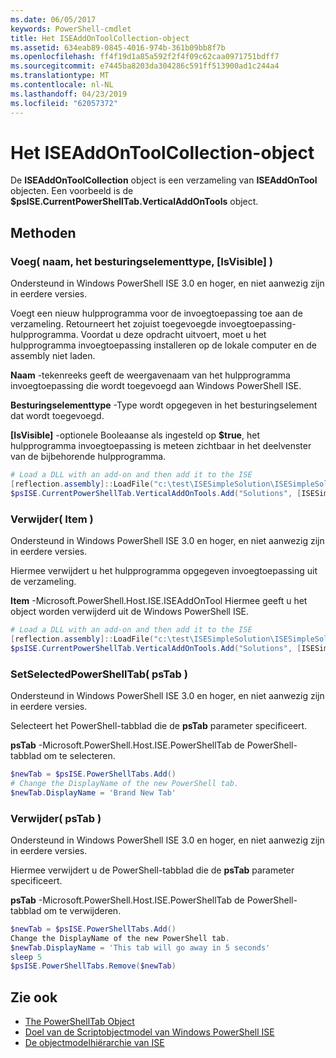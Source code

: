 ```yaml
---
ms.date: 06/05/2017
keywords: PowerShell-cmdlet
title: Het ISEAddOnToolCollection-object
ms.assetid: 634eab89-0845-4016-974b-361b09bb8f7b
ms.openlocfilehash: ff4f19d1a85a592f2f4f09c62caa0971751bdff7
ms.sourcegitcommit: e7445ba8203da304286c591ff513900ad1c244a4
ms.translationtype: MT
ms.contentlocale: nl-NL
ms.lasthandoff: 04/23/2019
ms.locfileid: "62057372"
---
```

# <a name="the-iseaddontoolcollection-object"></a>Het ISEAddOnToolCollection-object

De **ISEAddOnToolCollection** object is een verzameling van **ISEAddOnTool** objecten. Een voorbeeld is de **$psISE.CurrentPowerShellTab.VerticalAddOnTools** object.

## <a name="methods"></a>Methoden

### <a name="add-name-controltype-isvisible-"></a>Voeg\( naam, het besturingselementtype, \[IsVisible\] \)

Ondersteund in Windows PowerShell ISE 3.0 en hoger, en niet aanwezig zijn in eerdere versies.

Voegt een nieuw hulpprogramma voor de invoegtoepassing toe aan de verzameling. Retourneert het zojuist toegevoegde invoegtoepassing-hulpprogramma. Voordat u deze opdracht uitvoert, moet u het hulpprogramma invoegtoepassing installeren op de lokale computer en de assembly niet laden.

**Naam** -tekenreeks geeft de weergavenaam van het hulpprogramma invoegtoepassing die wordt toegevoegd aan Windows PowerShell ISE.

**Besturingselementtype** -Type wordt opgegeven in het besturingselement dat wordt toegevoegd.

**\[IsVisible\]**  -optionele Booleaanse als ingesteld op **$true**, het hulpprogramma invoegtoepassing is meteen zichtbaar in het deelvenster van de bijbehorende hulpprogramma.

```powershell
# Load a DLL with an add-on and then add it to the ISE
[reflection.assembly]::LoadFile("c:\test\ISESimpleSolution\ISESimpleSolution.dll")
$psISE.CurrentPowerShellTab.VerticalAddOnTools.Add("Solutions", [ISESimpleSolution.Solution], $true)
```

### <a name="remove-item-"></a>Verwijder\( Item \)

Ondersteund in Windows PowerShell ISE 3.0 en hoger, en niet aanwezig zijn in eerdere versies.

Hiermee verwijdert u het hulpprogramma opgegeven invoegtoepassing uit de verzameling.

**Item** -Microsoft.PowerShell.Host.ISE.ISEAddOnTool Hiermee geeft u het object worden verwijderd uit de Windows PowerShell ISE.

```powershell
# Load a DLL with an add-on and then add it to the ISE
[reflection.assembly]::LoadFile("c:\test\ISESimpleSolution\ISESimpleSolution.dll")
$psISE.CurrentPowerShellTab.VerticalAddOnTools.Add("Solutions", [ISESimpleSolution.Solution], $true)
```

### <a name="setselectedpowershelltab-pstab-"></a>SetSelectedPowerShellTab\( psTab \)

Ondersteund in Windows PowerShell ISE 3.0 en hoger, en niet aanwezig zijn in eerdere versies.

Selecteert het PowerShell-tabblad die de **psTab** parameter specificeert.

**psTab** -Microsoft.PowerShell.Host.ISE.PowerShellTab de PowerShell-tabblad om te selecteren.

```powershell
$newTab = $psISE.PowerShellTabs.Add()
# Change the DisplayName of the new PowerShell tab.
$newTab.DisplayName = 'Brand New Tab'
```

### <a name="remove-pstab-"></a>Verwijder\( psTab \)

Ondersteund in Windows PowerShell ISE 3.0 en hoger, en niet aanwezig zijn in eerdere versies.

Hiermee verwijdert u de PowerShell-tabblad die de **psTab** parameter specificeert.

**psTab** -Microsoft.PowerShell.Host.ISE.PowerShellTab de PowerShell-tabblad om te verwijderen.

```powershell
$newTab = $psISE.PowerShellTabs.Add()
Change the DisplayName of the new PowerShell tab.
$newTab.DisplayName = 'This tab will go away in 5 seconds'
sleep 5
$psISE.PowerShellTabs.Remove($newTab)
```

## <a name="see-also"></a>Zie ook

- [The PowerShellTab Object](The-PowerShellTab-Object.md)
- [Doel van de Scriptobjectmodel van Windows PowerShell ISE](Purpose-of-the-Windows-PowerShell-ISE-Scripting-Object-Model.md)
- [De objectmodelhiërarchie van ISE](The-ISE-Object-Model-Hierarchy.md)